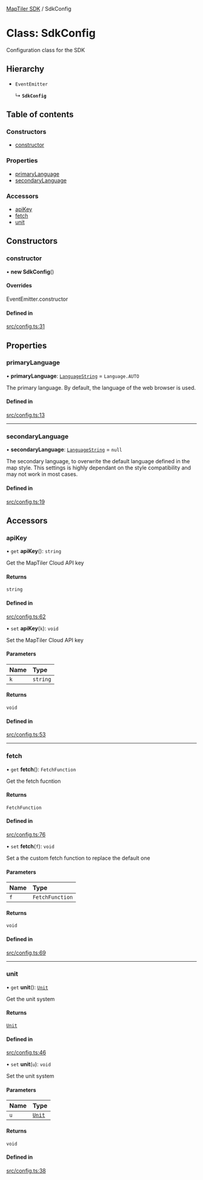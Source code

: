 [MapTiler SDK](../README.md) / SdkConfig

# Class: SdkConfig

Configuration class for the SDK

## Hierarchy

- `EventEmitter`

  ↳ **`SdkConfig`**

## Table of contents

### Constructors

- [constructor](SdkConfig.md#constructor)

### Properties

- [primaryLanguage](SdkConfig.md#primarylanguage)
- [secondaryLanguage](SdkConfig.md#secondarylanguage)

### Accessors

- [apiKey](SdkConfig.md#apikey)
- [fetch](SdkConfig.md#fetch)
- [unit](SdkConfig.md#unit)

## Constructors

### constructor

• **new SdkConfig**()

#### Overrides

EventEmitter.constructor

#### Defined in

[src/config.ts:31](https://github.com/maptiler/maptiler-sdk-js/blob/8224ddd/src/config.ts#L31)

## Properties

### primaryLanguage

• **primaryLanguage**: [`LanguageString`](../README.md#languagestring) = `Language.AUTO`

The primary language. By default, the language of the web browser is used.

#### Defined in

[src/config.ts:13](https://github.com/maptiler/maptiler-sdk-js/blob/8224ddd/src/config.ts#L13)

___

### secondaryLanguage

• **secondaryLanguage**: [`LanguageString`](../README.md#languagestring) = `null`

The secondary language, to overwrite the default language defined in the map style.
This settings is highly dependant on the style compatibility and may not work in most cases.

#### Defined in

[src/config.ts:19](https://github.com/maptiler/maptiler-sdk-js/blob/8224ddd/src/config.ts#L19)

## Accessors

### apiKey

• `get` **apiKey**(): `string`

Get the MapTiler Cloud API key

#### Returns

`string`

#### Defined in

[src/config.ts:62](https://github.com/maptiler/maptiler-sdk-js/blob/8224ddd/src/config.ts#L62)

• `set` **apiKey**(`k`): `void`

Set the MapTiler Cloud API key

#### Parameters

| Name | Type |
| :------ | :------ |
| `k` | `string` |

#### Returns

`void`

#### Defined in

[src/config.ts:53](https://github.com/maptiler/maptiler-sdk-js/blob/8224ddd/src/config.ts#L53)

___

### fetch

• `get` **fetch**(): `FetchFunction`

Get the fetch fucntion

#### Returns

`FetchFunction`

#### Defined in

[src/config.ts:76](https://github.com/maptiler/maptiler-sdk-js/blob/8224ddd/src/config.ts#L76)

• `set` **fetch**(`f`): `void`

Set a the custom fetch function to replace the default one

#### Parameters

| Name | Type |
| :------ | :------ |
| `f` | `FetchFunction` |

#### Returns

`void`

#### Defined in

[src/config.ts:69](https://github.com/maptiler/maptiler-sdk-js/blob/8224ddd/src/config.ts#L69)

___

### unit

• `get` **unit**(): [`Unit`](../README.md#unit)

Get the unit system

#### Returns

[`Unit`](../README.md#unit)

#### Defined in

[src/config.ts:46](https://github.com/maptiler/maptiler-sdk-js/blob/8224ddd/src/config.ts#L46)

• `set` **unit**(`u`): `void`

Set the unit system

#### Parameters

| Name | Type |
| :------ | :------ |
| `u` | [`Unit`](../README.md#unit) |

#### Returns

`void`

#### Defined in

[src/config.ts:38](https://github.com/maptiler/maptiler-sdk-js/blob/8224ddd/src/config.ts#L38)
